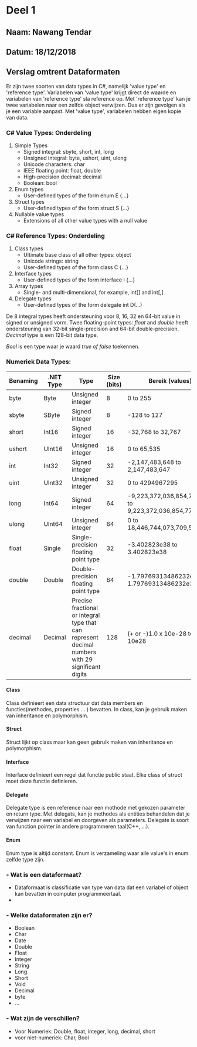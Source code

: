 # Deel 1
## Naam: Nawang Tendar
## Datum: 18/12/2018
## Verslag omtrent Dataformaten

Er zijn twee soorten van data types in C#, namelijk 'value type' en 'reference type'. Variabelen van 'value type' krijgt direct de waarde en variabelen van 'reference type' sla reference op. 
Met 'reference type' kan je twee variabelen naar een zelfde object verwijzen. Dus er zijn gevolgen als je een variable aanpast. Met 'value type', variabelen hebben eigen kopie van data.

### C# Value Types: Onderdeling
1. Simple Types
   * Signed integral: sbyte, short, int, long
   * Unsigned integral: byte, ushort, uint, ulong
   * Unicode characters: char
   * IEEE floating point: float, double
   * High-precision decimal: decimal
   * Boolean: bool
2. Enum types
   * User-defined types of the form enum E {...}
3. Struct types
   * User-defined types of the form struct S {...}
4. Nullable value types
   * Extensions of all other value types with a null value


### C# Reference Types: Onderdeling
1. Class types
   * Ultimate base class of all other types: object
   * Unicode strings: string
   * User-defined types of the form class C {...}
2. Interface types
   * User-defined types of the form interface I {...}
3. Array types
   * Single- and multi-dimensional, for example, int[] and int[,]
4. Delegate types
   * User-defined types of the form delegate int D(...)


De 8 integral types heeft ondersteuning voor 8, 16, 32 en 64-bit value in signed or unsigned vorm. 
Twee floating-point types: *float* and *double* heeft ondersteuning van 32-bit single-precision and 64-bit double-precision.
*Decimal* type is een 128-bit data type. 

*Bool* is een type waar je waard *true of  false* toekennen.

### Numeriek Data Types: 

| Benaming | .NET Type | Type                                                                                              | Size (bits) | Bereik (values)                                         |
| -------- | --------- | ------------------------------------------------------------------------------------------------- | ----------- | ------------------------------------------------------- |
| byte     | Byte      | Unsigned integer                                                                                  | 8           | 0 to 255                                                |
| sbyte    | SByte     | Signed integer                                                                                    | 8           | -128 to 127                                             |
| short    | Int16     | Signed integer                                                                                    | 16          | -32,768 to 32,767                                       |
| ushort   | UInt16    | Unsigned integer                                                                                  | 16          | 0 to 65,535                                             |
| int      | Int32     | Signed integer                                                                                    | 32          | -2,147,483,648 to 2,147,483,647                         |
| uint     | UInt32    | Unsigned integer                                                                                  | 32          | 0 to 4294967295                                         |
| long     | Int64     | Signed integer                                                                                    | 64          | -9,223,372,036,854,775,808 to 9,223,372,036,854,775,807 |
| ulong    | UInt64    | Unsigned integer                                                                                  | 64          | 0 to 18,446,744,073,709,551,615                         |
| float    | Single    | Single-precision floating point type                                                              | 32          | -3.402823e38 to 3.402823e38                             |
| double   | Double    | Double-precision floating point type                                                              | 64          | -1.79769313486232e308 to 1.79769313486232e308           |
| decimal  | Decimal   | Precise fractional or integral type that can represent decimal numbers with 29 significant digits | 128         | (+ or -)1.0 x 10e-28 to 7.9 x 10e28                     |

#### Class
Class definieert een data structuur dat data members en functies(methodes, properties ... ) bevatten. In class, kan je gebruik maken van inheritance en polymorphism.


#### Struct
Struct lijkt op class maar kan geen gebruik maken van inheritance en polymorphism.


#### Interface
Interface definieert een regel dat functie public staat. Elke class of struct moet deze functie definieren.


#### Delegate
Delegate type is een reference naar een mothode met gekozen parameter en return type. Met delegats, kan je methodes als entities behandelen dat je verwijzen naar een variabel en doorgeven als parameters. Delegate is soort van function pointer in andere programmeren taal(C++, ...).

#### Enum
Enum type is altijd constant. Enum is verzameling waar alle value's in enum zelfde type zijn. 





### - Wat is een dataformaat?
  * Dataformaat is classificatie van type van data dat een variabel of object kan bevatten in computer programmeertaal.
  * 
### - Welke dataformaten zijn er?

   * Boolean
   * Char
   * Date
   * Double
   * Float
   * Integer
   * String
   * Long
   * Short
   * Void
   * Decimal
   * byte 
   * ...
### - Wat zijn de verschillen?
  * Voor Numeriek: Double, float, integer, long, decimal, short
  * voor niet-numeriek: Char, Bool